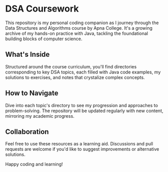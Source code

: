 # DSA Coursework

This repository is my personal coding companion as I journey through the Data Structures and Algorithms course by Apna College. It's a growing archive of my hands-on practice with Java, tackling the foundational building blocks of computer science.

## What's Inside

Structured around the course curriculum, you'll find directories corresponding to key DSA topics, each filled with Java code examples, my solutions to exercises, and notes that crystalize complex concepts.

## How to Navigate

Dive into each topic's directory to see my progression and approaches to problem-solving. The repository will be updated regularly with new content, mirroring my academic progress.

## Collaboration

Feel free to use these resources as a learning aid. Discussions and pull requests are welcome if you'd like to suggest improvements or alternative solutions.

Happy coding and learning!
